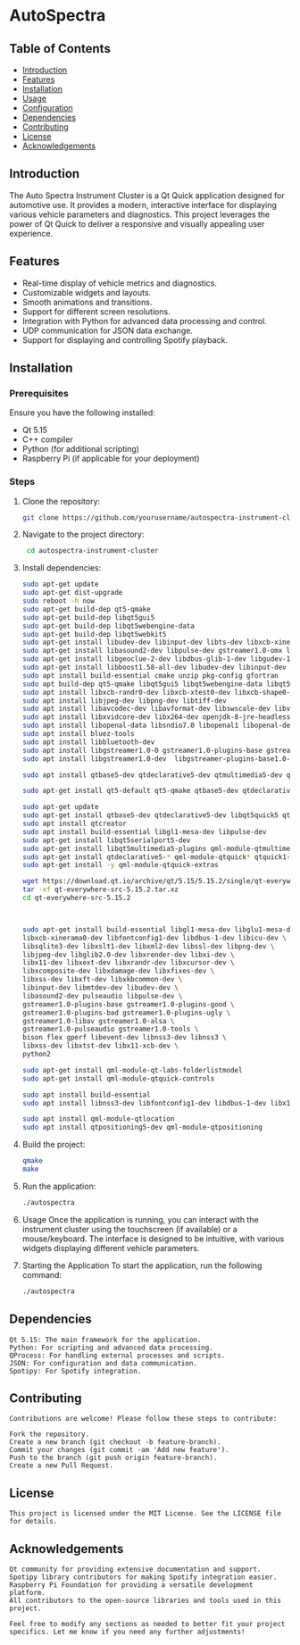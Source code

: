 # AutoSpectra

## Table of Contents
- [Introduction](#introduction)
- [Features](#features)
- [Installation](#installation)
- [Usage](#usage)
- [Configuration](#configuration)
- [Dependencies](#dependencies)
- [Contributing](#contributing)
- [License](#license)
- [Acknowledgements](#acknowledgements)

## Introduction

The Auto Spectra Instrument Cluster is a Qt Quick application designed for automotive use. It provides a modern, interactive interface for displaying various vehicle parameters and diagnostics. This project leverages the power of Qt Quick to deliver a responsive and visually appealing user experience.

## Features

- Real-time display of vehicle metrics and diagnostics.
- Customizable widgets and layouts.
- Smooth animations and transitions.
- Support for different screen resolutions.
- Integration with Python for advanced data processing and control.
- UDP communication for JSON data exchange.
- Support for displaying and controlling Spotify playback.

## Installation

### Prerequisites

Ensure you have the following installed:

- Qt 5.15
- C++ compiler
- Python (for additional scripting)
- Raspberry Pi (if applicable for your deployment)

### Steps

1. Clone the repository:
   ```bash
   git clone https://github.com/yourusername/autospectra-instrument-cluster.git

2. Navigate to the project directory:
   ```bash
    cd autospectra-instrument-cluster
3. Install dependencies:
    ```bash
    sudo apt-get update
    sudo apt-get dist-upgrade
    sudo reboot -h now
    sudo apt-get build-dep qt5-qmake
    sudo apt-get build-dep libqt5gui5
    sudo apt-get build-dep libqt5webengine-data
    sudo apt-get build-dep libqt5webkit5
    sudo apt-get install libudev-dev libinput-dev libts-dev libxcb-xinerama0-dev libxcb-xinerama0 gdbserver
    sudo apt-get install libasound2-dev libpulse-dev gstreamer1.0-omx libgstreamer1.0-dev libgstreamer-plugins-base1.0-dev  gstreamer1.0-alsa
    sudo apt-get install libgeoclue-2-dev libdbus-glib-1-dev libgudev-1.0-dev libbluetooth-dev
    sudo apt-get install libboost1.58-all-dev libudev-dev libinput-dev libts-dev libmtdev-dev libjpeg-dev libfontconfig1-dev libssl-dev libdbus-1-dev libglib2.0-dev libxkbcommon-dev libegl1-mesa-dev libgbm-dev libgles2-mesa-dev mesa-common-dev xcb libxcb-xkb-dev x11-xkb-utils libx11-xcb-dev libxkbcommon-x11-dev libwayland-dev
    sudo apt install build-essential cmake unzip pkg-config gfortran
    sudo apt build-dep qt5-qmake libqt5gui5 libqt5webengine-data libqt5webkit5 libudev-dev libinput-dev libts-dev libxcb-xinerama0-dev libxcb-xinerama0 gdbserver
    sudo apt install libxcb-randr0-dev libxcb-xtest0-dev libxcb-shape0-dev libxcb-xkb-dev
    sudo apt install libjpeg-dev libpng-dev libtiff-dev
    sudo apt install libavcodec-dev libavformat-dev libswscale-dev libv4l-dev
    sudo apt install libxvidcore-dev libx264-dev openjdk-8-jre-headless
    sudo apt install libopenal-data libsndio7.0 libopenal1 libopenal-dev pulseaudio
    sudo apt install bluez-tools
    sudo apt install libbluetooth-dev
    sudo apt install libgstreamer1.0-0 gstreamer1.0-plugins-base gstreamer1.0-plugins-good gstreamer1.0-plugins-bad gstreamer1.0-plugins-ugly gstreamer1.0-libav gstreamer1.0-doc gstreamer1.0-tools gstreamer1.0-x gstreamer1.0-alsa gstreamer1.0-gl gstreamer1.0-gtk3 gstreamer1.0-qt5 gstreamer1.0-pulseaudio
    sudo apt install libgstreamer1.0-dev  libgstreamer-plugins-base1.0-dev

    sudo apt install qtbase5-dev qtdeclarative5-dev qtmultimedia5-dev qtconnectivity5-dev

    sudo apt-get install qt5-default qt5-qmake qtbase5-dev qtdeclarative5-dev libqt5gui5 libqt5quick5 qml-module-qtquick2 qtvirtualkeyboard-plugin

    sudo apt-get update
    sudo apt-get install qtbase5-dev qtdeclarative5-dev libqt5quick5 qtquickcontrols2-5-dev qtvirtualkeyboard-plugin
    sudo apt install qtcreator
    sudo apt install build-essential libgl1-mesa-dev libpulse-dev
    sudo apt-get install libqt5serialport5-dev
    sudo apt-get install libqt5multimedia5-plugins qml-module-qtmultimedia
    sudo apt-get install qtdeclarative5-* qml-module-qtquick* qtquick1-* qtquickcontrols5-* qml-module-qtquick2
    sudo apt-get install -y qml-module-qtquick-extras

    wget https://download.qt.io/archive/qt/5.15/5.15.2/single/qt-everywhere-src-5.15.2.tar.xz
    tar -xf qt-everywhere-src-5.15.2.tar.xz
    cd qt-everywhere-src-5.15.2



    sudo apt-get install build-essential libgl1-mesa-dev libglu1-mesa-dev \
    libxcb-xinerama0-dev libfontconfig1-dev libdbus-1-dev libicu-dev \
    libsqlite3-dev libxslt1-dev libxml2-dev libssl-dev libpng-dev \
    libjpeg-dev libglib2.0-dev libxrender-dev libxi-dev \
    libx11-dev libxext-dev libxrandr-dev libxcursor-dev \
    libxcomposite-dev libxdamage-dev libxfixes-dev \
    libxss-dev libxft-dev libxkbcommon-dev \
    libinput-dev libmtdev-dev libudev-dev \
    libasound2-dev pulseaudio libpulse-dev \
    gstreamer1.0-plugins-base gstreamer1.0-plugins-good \
    gstreamer1.0-plugins-bad gstreamer1.0-plugins-ugly \
    gstreamer1.0-libav gstreamer1.0-alsa \
    gstreamer1.0-pulseaudio gstreamer1.0-tools \
    bison flex gperf libevent-dev libnss3-dev libnss3 \
    libxss-dev libxtst-dev libx11-xcb-dev \
    python2

    sudo apt-get install qml-module-qt-labs-folderlistmodel
    sudo apt-get install qml-module-qtquick-controls

    sudo apt install build-essential
    sudo apt install libnss3-dev libfontconfig1-dev libdbus-1-dev libx11-xcb-dev libxcomposite-dev libxcursor-dev libxi-dev libxtst-dev libxrandr-dev libxss-dev

    sudo apt install qml-module-qtlocation
    sudo apt install qtpositioning5-dev qml-module-qtpositioning

4. Build the project:
    ```bash
    qmake
    make
5. Run the application:
    ```bash
    ./autospectra
6. Usage
    Once the application is running, you can interact with the instrument cluster using the touchscreen (if available) or a mouse/keyboard. The interface is designed to be intuitive, with various widgets displaying different vehicle parameters.

7. Starting the Application
    To start the application, run the following command:

    ```bash
    ./autospectra

## Dependencies
    Qt 5.15: The main framework for the application.
    Python: For scripting and advanced data processing.
    QProcess: For handling external processes and scripts.
    JSON: For configuration and data communication.
    Spotipy: For Spotify integration.

## Contributing
    Contributions are welcome! Please follow these steps to contribute:

    Fork the repository.
    Create a new branch (git checkout -b feature-branch).
    Commit your changes (git commit -am 'Add new feature').
    Push to the branch (git push origin feature-branch).
    Create a new Pull Request.

## License
    This project is licensed under the MIT License. See the LICENSE file for details.

## Acknowledgements
    Qt community for providing extensive documentation and support.
    Spotipy library contributors for making Spotify integration easier.
    Raspberry Pi Foundation for providing a versatile development platform.
    All contributors to the open-source libraries and tools used in this project.

    Feel free to modify any sections as needed to better fit your project specifics. Let me know if you need any further adjustments!
